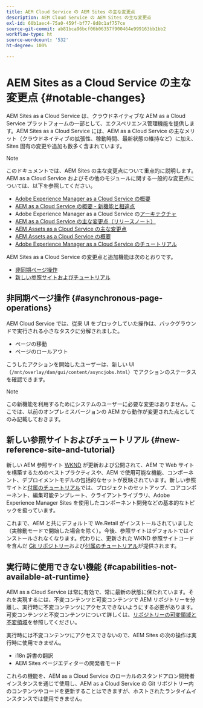 ```yaml
---
title: AEM Cloud Service の AEM Sites の主な変更点
description: AEM Cloud Service の AEM Sites の主な変更点
exl-id: 60b1aec4-75a0-459f-bf77-8d8c1af757ce
source-git-commit: ab81bca96bcf06b06357f900464e999163bb1bb2
workflow-type: ht
source-wordcount: '532'
ht-degree: 100%

---
```


# AEM Sites as a Cloud Service の主な変更点 {#notable-changes}

AEM Sites as a Cloud Service は、クラウドネイティブな AEM as a Cloud Service プラットフォームの一部として、エクスペリエンス管理機能を提供します。AEM Sites as a Cloud Service には、AEM as a Cloud Service の主なメリット（クラウドネイティブの拡張性、稼動時間、最新状態の維持など）に加え、Sites 固有の変更や追加も数多く含まれています。

>[!NOTE]
>このドキュメントでは、AEM Sites の主な変更点について重点的に説明します。AEM as a Cloud Service およびその他のモジュールに関する一般的な変更点については、以下を参照してください。
>
>* [Adobe Experience Manager as a Cloud Service の概要](/help/overview/introduction.md)
>* [AEM as a Cloud Service の概要 - 新機能と相違点](/help/overview/what-is-new-and-different.md)
>* Adobe Experience Manager as a Cloud Service の[アーキテクチャ](/help/overview/architecture.md)
>* [AEM as a Cloud Service の主な変更点（リリースノート）](/help/release-notes/aem-cloud-changes.md)
>* [AEM Assets as a Cloud Service の主な変更点](/help/assets/assets-cloud-changes.md)
>* [AEM Assets as a Cloud Service の概要](/help/assets/overview.md)
>* [Adobe Experience Manager as a Cloud Service のチュートリアル](https://experienceleague.adobe.com/docs/experience-manager-learn/cloud-service/overview.html?lang=ja)


AEM Sites as a Cloud Service の変更点と追加機能は次のとおりです。

* [非同期ページ操作](#asynchronous-page-operations)
* [新しい参照サイトおよびチュートリアル](#new-reference-site-and-tutorial)

## 非同期ページ操作 {#asynchronous-page-operations}

AEM Cloud Service では、従来 UI をブロックしていた操作は、バックグラウンドで実行される小さなタスクに分解されました。

* ページの移動
* ページのロールアウト

こうしたアクションを開始したユーザーは、新しい UI（`/mnt/overlay/dam/gui/content/asyncjobs.html`）でアクションのステータスを確認できます。

>[!NOTE]
>
>この新機能を利用するためにシステムのユーザーに必要な変更はありません。ここでは、以前のオンプレミスバージョンの AEM から動作が変更された点としてのみ記載しておきます。

## 新しい参照サイトおよびチュートリアル {#new-reference-site-and-tutorial}

新しい AEM 参照サイト [WKND](https://wknd.site/) が更新および公開されて、AEM で Web サイトを構築するためのベストプラクティスや、AEM で使用可能な機能、コンポーネント、デプロイメントモデルの包括的なセットが反映されています。新しい参照サイトと[付属のチュートリアル](https://experienceleague.adobe.com/docs/experience-manager-learn/getting-started-wknd-tutorial-develop/overview.html?lang=ja)では、プロジェクトのセットアップ、コアコンポーネント、編集可能テンプレート、クライアントライブラリ、Adobe Experience Manager Sites を使用したコンポーネント開発などの基本的なトピックを扱っています。

これまで、AEM と共にデフォルトで We.Retail がインストールされていました（実稼動モードで開始した場合を除く）。今後、参照サイトはデフォルトではインストールされなくなります。代わりに、更新された WKND 参照サイトコードを含んだ [Git リポジトリー](https://github.com/adobe/aem-guides-wknd/)および[付属のチュートリアル](https://experienceleague.adobe.com/docs/experience-manager-learn/getting-started-wknd-tutorial-develop/overview.html?lang=ja)が提供されます。

## 実行時に使用できない機能 {#capabilities-not-available-at-runtime}

AEM as a Cloud Service は常に有効で、常に最新の状態に保たれています。それを実現するには、不変コンテンツと可変コンテンツで AEM リポジトリーを分離し、実行時に不変コンテンツにアクセスできないようにする必要があります。可変コンテンツと不変コンテンツについて詳しくは、[リポジトリーの可変領域と不変領域](/help/implementing/developing/introduction/aem-project-content-package-structure.md#mutable-vs-immutable)を参照してください。

実行時には不変コンテンツにアクセスできないので、AEM Sites の次の操作は実行時に使用できません。

* i18n 辞書の翻訳
* AEM Sites ページエディターの開発者モード

これらの機能を、AEM as a Cloud Service のローカルのスタンドアロン開発者インスタンスを通じて使用し、AEM as a Cloud Service の Git リポジトリー内のコンテンツやコードを更新することはできますが、ホストされたランタイムインスタンスでは使用できません。

